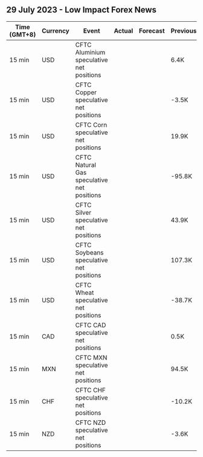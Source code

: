 ## 29 July 2023 - Low Impact Forex News

| Time (GMT+8) | Currency | Event | Actual | Forecast | Previous |
|------|----------|-------|--------|----------|----------|
| 15 min | USD | CFTC Aluminium speculative net positions |  |  | 6.4K |
| 15 min | USD | CFTC Copper speculative net positions |  |  | -3.5K |
| 15 min | USD | CFTC Corn speculative net positions |  |  | 19.9K |
| 15 min | USD | CFTC Natural Gas speculative net positions |  |  | -95.8K |
| 15 min | USD | CFTC Silver speculative net positions |  |  | 43.9K |
| 15 min | USD | CFTC Soybeans speculative net positions |  |  | 107.3K |
| 15 min | USD | CFTC Wheat speculative net positions |  |  | -38.7K |
| 15 min | CAD | CFTC CAD speculative net positions |  |  | 0.5K |
| 15 min | MXN | CFTC MXN speculative net positions |  |  | 94.5K |
| 15 min | CHF | CFTC CHF speculative net positions |  |  | -10.2K |
| 15 min | NZD | CFTC NZD speculative net positions |  |  | -3.6K |
